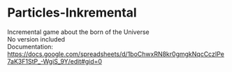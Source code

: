 # Particles-Inkremental
Incremental game about the born of the Universe
<br>
No version included
<br>
Documentation: https://docs.google.com/spreadsheets/d/1boChwxRN8kr0gmgkNqcCczIPe7aK3F1StP_-WgiS_9Y/edit#gid=0